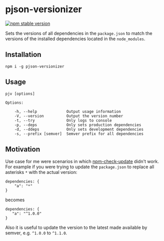 # pjson-versionizer

[![npm stable version](https://img.shields.io/npm/v/pjson-versionizer.svg)](https://npmjs.org/package/pjson-versionizer) 

Sets the versions of all dependencies in the `package.json` to match the versions of the installed dependencies located in the `node_modules`.

## Installation

`npm i -g pjson-versionizer`

## Usage

    pjv [options]

    Options:

        -h, --help             Output usage information
        -V, --version          Output the version number
        -t, --try              Only logs to console
        -p, --deps             Only sets production dependencies
        -d, --ddeps            Only sets development dependencies
        -s, --prefix [semver]  Semver prefix for all dependencies

## Motivation

Use case for me were scenarios in which [npm-check-update](https://github.com/tjunnone/npm-check-updates) didn't work. For example if you were trying to update the `package.json` to replace all asterisks `*` with the actual version:

    dependencies: {
        "a": "*"
    }

becomes

    dependencies: {
       "a": "^1.0.0"
    }

Also it is useful to update the version to the latest made available by semver, e.g. `^1.0.0` to `^1.1.0`.